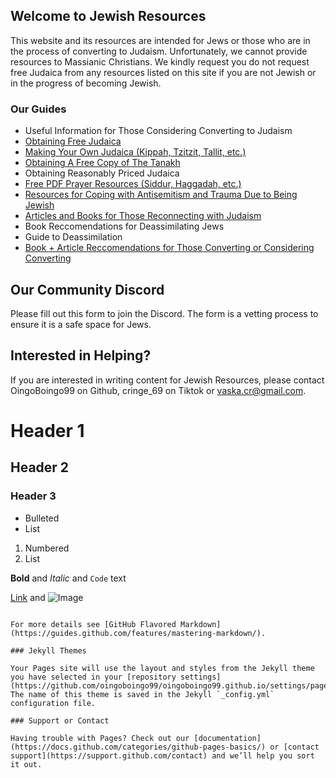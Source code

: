 ## Welcome to Jewish Resources

This website and its resources are intended for Jews or those who are in the process of converting to Judaism. Unfortunately, we cannot provide resources to Massianic Christians. We kindly request you do not request free Judaica from any resources listed on this site if you are not Jewish or in the progress of becoming Jewish.

### Our Guides

- Useful Information for Those Considering Converting to Judaism
- [Obtaining Free Judaica](jewishresources.me/FreeJudaica)
- [Making Your Own Judaica (Kippah, Tzitzit, Tallit, etc.)](/DIY)
- [Obtaining A Free Copy of The Tanakh](jewishresources.me/Tanakh)
- Obtaining Reasonably Priced Judaica
- [Free PDF Prayer Resources (Siddur, Haggadah, etc.)](jewishresources.me/PDF)
- [Resources for Coping with Antisemitism and Trauma Due to Being Jewish](jewishresources.me/copingwithantisemitsm)
- [Articles and Books for Those Reconnecting with Judaism](jewishresources.me/reconnecting)
- Book Reccomendations for Deassimilating Jews
- Guide to Deassimilation
- [Book + Article Reccomendations for Those Converting or Considering Converting](jewishresources.me/consideringjudaism)

## Our Community Discord
Please fill out this form to join the Discord. The form is a vetting process to ensure it is a safe space for Jews.

## Interested in Helping?
If you are interested in writing content for Jewish Resources, please contact OingoBoingo99 on Github, cringe_69 on Tiktok or vaska.cr@gmail.com. 

# Header 1
## Header 2
### Header 3

- Bulleted
- List

1. Numbered
2. List

**Bold** and _Italic_ and `Code` text

[Link](url) and ![Image](src)
```

For more details see [GitHub Flavored Markdown](https://guides.github.com/features/mastering-markdown/).

### Jekyll Themes

Your Pages site will use the layout and styles from the Jekyll theme you have selected in your [repository settings](https://github.com/oingoboingo99/oingoboingo99.github.io/settings/pages). The name of this theme is saved in the Jekyll `_config.yml` configuration file.

### Support or Contact

Having trouble with Pages? Check out our [documentation](https://docs.github.com/categories/github-pages-basics/) or [contact support](https://support.github.com/contact) and we’ll help you sort it out.
